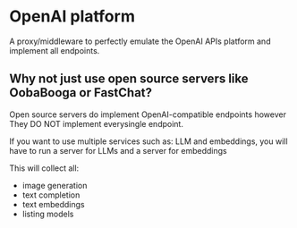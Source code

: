 # OpenAI platform

A proxy/middleware to perfectly emulate the OpenAI APIs platform and implement all endpoints.

## Why not just use open source servers like OobaBooga or FastChat?

Open source servers do implement OpenAI-compatible endpoints however  
They DO NOT implement everysingle endpoint.

If you want to use multiple services such as: LLM and embeddings, you will have to run a server for LLMs and a server for embeddings

This will collect all:
- image generation
- text completion
- text embeddings
- listing models
